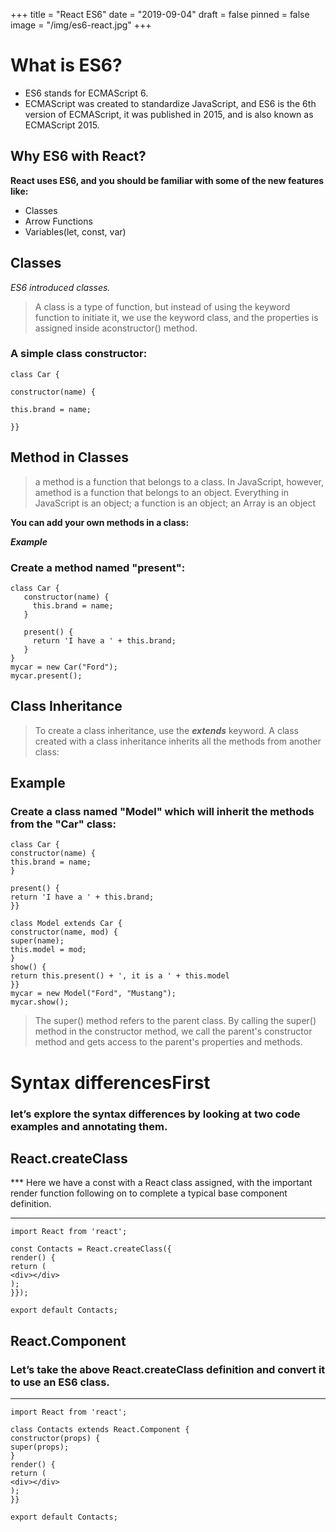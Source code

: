 +++
title = "React ES6"
date = "2019-09-04"
draft = false
pinned = false
image = "/img/es6-react.jpg"
+++
# What is ES6?

* ES6 stands for ECMAScript 6.
* ECMAScript was created to standardize JavaScript, and ES6 is the 6th version of ECMAScript, it was published in 2015, and is also known as ECMAScript 2015.

## Why ES6 with React?
 **React uses ES6, and you should be familiar with some of the new features like:**
* Classes
* Arrow Functions
* Variables(let, const, var)

## Classes

_ES6 introduced classes._

> A class is a type of function, but instead of using the keyword function to initiate it, we use the keyword class, and the properties is assigned inside aconstructor() method.

### A simple class constructor:


~~~
class Car {

constructor(name) {

this.brand = name;

}}
~~~

## Method in Classes

> a method is a function that belongs to a class. In JavaScript, however, amethod is a function that belongs to an object. Everything in JavaScript is an object; a function is an object; an Array is an object

**You can add your own methods in a class:**

***Example***

### Create a method named "present":
~~~
class Car {
   constructor(name) {
     this.brand = name;
   }

   present() {
     return 'I have a ' + this.brand;
   }
}
mycar = new Car("Ford");
mycar.present();
~~~

 ## Class Inheritance
 > To create a class inheritance, use the ***extends*** keyword.
A class created with a class inheritance inherits all the methods from another class:

## Example
### Create a class named "Model" which will inherit the methods from the "Car" class:

~~~
class Car {
constructor(name) {
this.brand = name;
}

present() {
return 'I have a ' + this.brand;
}}

class Model extends Car {
constructor(name, mod) {
super(name);
this.model = mod;
}
show() {
return this.present() + ', it is a ' + this.model
}}
mycar = new Model("Ford", "Mustang");
mycar.show();
~~~

 > The super() method refers to the parent class.
By calling the super() method in the constructor method, we call the parent's constructor method and gets access to the parent's properties and methods.

# Syntax differencesFirst

  ### let’s explore the syntax differences by looking at two code examples and annotating      them.

## React.createClass

*** Here we have a const with a React class assigned, with the important render function following on to complete a typical base component definition. ***

~~~
import React from 'react';

const Contacts = React.createClass({
render() {
return (
<div></div>
);
}});

export default Contacts;
~~~

## React.Component
### Let’s take the above React.createClass definition and convert it to use an ES6 class.***

~~~
import React from 'react';

class Contacts extends React.Component {
constructor(props) {
super(props);
}
render() {
return (
<div></div>
);
}}

export default Contacts;
~~~

